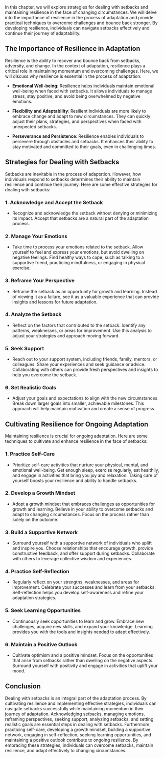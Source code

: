 
In this chapter, we will explore strategies for dealing with setbacks and maintaining resilience in the face of changing circumstances. We will delve into the importance of resilience in the process of adaptation and provide practical techniques to overcome challenges and bounce back stronger. By developing resilience, individuals can navigate setbacks effectively and continue their journey of adaptability.

The Importance of Resilience in Adaptation
------------------------------------------

Resilience is the ability to recover and bounce back from setbacks, adversity, and change. In the context of adaptation, resilience plays a critical role in maintaining momentum and overcoming challenges. Here, we will discuss why resilience is essential in the process of adaptation:

* **Emotional Well-being**: Resilience helps individuals maintain emotional well-being when faced with setbacks. It allows individuals to manage stress, stay positive, and avoid being overwhelmed by negative emotions.

* **Flexibility and Adaptability**: Resilient individuals are more likely to embrace change and adapt to new circumstances. They can quickly adjust their plans, strategies, and perspectives when faced with unexpected setbacks.

* **Perseverance and Persistence**: Resilience enables individuals to persevere through obstacles and setbacks. It enhances their ability to stay motivated and committed to their goals, even in challenging times.

Strategies for Dealing with Setbacks
------------------------------------

Setbacks are inevitable in the process of adaptation. However, how individuals respond to setbacks determines their ability to maintain resilience and continue their journey. Here are some effective strategies for dealing with setbacks:

### 1. **Acknowledge and Accept the Setback**

* Recognize and acknowledge the setback without denying or minimizing its impact. Accept that setbacks are a natural part of the adaptation process.

### 2. **Manage Your Emotions**

* Take time to process your emotions related to the setback. Allow yourself to feel and express your emotions, but avoid dwelling on negative feelings. Find healthy ways to cope, such as talking to a supportive friend, practicing mindfulness, or engaging in physical exercise.

### 3. **Reframe Your Perspective**

* Reframe the setback as an opportunity for growth and learning. Instead of viewing it as a failure, see it as a valuable experience that can provide insights and lessons for future adaptation.

### 4. **Analyze the Setback**

* Reflect on the factors that contributed to the setback. Identify any patterns, weaknesses, or areas for improvement. Use this analysis to adjust your strategies and approach moving forward.

### 5. **Seek Support**

* Reach out to your support system, including friends, family, mentors, or colleagues. Share your experiences and seek guidance or advice. Collaborating with others can provide fresh perspectives and insights to help you overcome the setback.

### 6. **Set Realistic Goals**

* Adjust your goals and expectations to align with the new circumstances. Break down larger goals into smaller, achievable milestones. This approach will help maintain motivation and create a sense of progress.

Cultivating Resilience for Ongoing Adaptation
---------------------------------------------

Maintaining resilience is crucial for ongoing adaptation. Here are some techniques to cultivate and enhance resilience in the face of setbacks:

### 1. **Practice Self-Care**

* Prioritize self-care activities that nurture your physical, mental, and emotional well-being. Get enough sleep, exercise regularly, eat healthily, and engage in activities that bring you joy and relaxation. Taking care of yourself boosts your resilience and ability to handle setbacks.

### 2. **Develop a Growth Mindset**

* Adopt a growth mindset that embraces challenges as opportunities for growth and learning. Believe in your ability to overcome setbacks and adapt to changing circumstances. Focus on the process rather than solely on the outcome.

### 3. **Build a Supportive Network**

* Surround yourself with a supportive network of individuals who uplift and inspire you. Choose relationships that encourage growth, provide constructive feedback, and offer support during setbacks. Collaborate with others to leverage collective wisdom and experiences.

### 4. **Practice Self-Reflection**

* Regularly reflect on your strengths, weaknesses, and areas for improvement. Celebrate your successes and learn from your setbacks. Self-reflection helps you develop self-awareness and refine your adaptation strategies.

### 5. **Seek Learning Opportunities**

* Continuously seek opportunities to learn and grow. Embrace new challenges, acquire new skills, and expand your knowledge. Learning provides you with the tools and insights needed to adapt effectively.

### 6. **Maintain a Positive Outlook**

* Cultivate optimism and a positive mindset. Focus on the opportunities that arise from setbacks rather than dwelling on the negative aspects. Surround yourself with positivity and engage in activities that uplift your mood.

Conclusion
----------

Dealing with setbacks is an integral part of the adaptation process. By cultivating resilience and implementing effective strategies, individuals can navigate setbacks successfully while maintaining momentum in their journey of adaptation. Acknowledging setbacks, managing emotions, reframing perspectives, seeking support, analyzing setbacks, and setting realistic goals are essential steps in dealing with setbacks. Furthermore, practicing self-care, developing a growth mindset, building a supportive network, engaging in self-reflection, seeking learning opportunities, and maintaining a positive outlook contribute to ongoing resilience. By embracing these strategies, individuals can overcome setbacks, maintain resilience, and adapt effectively to changing circumstances.
